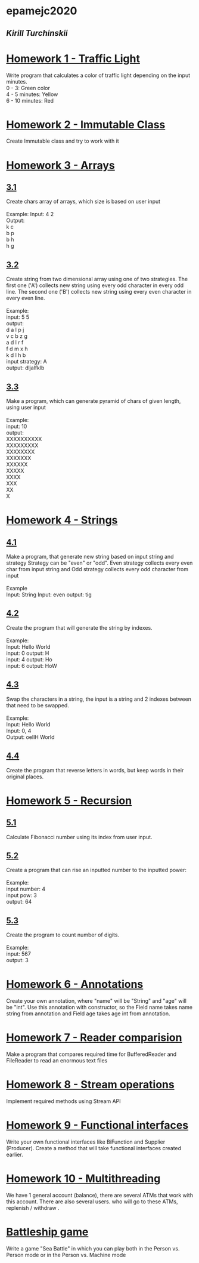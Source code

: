 # epamejc2020
## _Kirill Turchinskii_

# [Homework 1 - Traffic Light][Hw1]
Write program that calculates a color of traffic light depending on the input minutes.\
0 - 3: Green color\
4 - 5 minutes: Yellow\
6 - 10 minutes: Red

# [Homework 2 - Immutable Class][Hw2]
Create Immutable class and try to work with it
# [Homework 3 - Arrays][Hw3]
## [3.1][Hw3_1]
Create chars array of arrays, which size is based on user input\
\
Example:
Input: 4 2\
Output:\
k c\
b p\
b h\
h g

## [3.2][Hw3_2]
Create string from two dimensional array using one of two strategies. The first one ('A') collects new string using
 every
 odd character in every odd line. The second one ('B') collects new string using every even character in every even
  line.\
  \
 Example:\
 input: 5 5\
 output:\
 d a l p j\
 v c b z g\
 a d l r f\
 f d m x h\
 k d l h b\
 input strategy: A\
 output: dljalfklb

## [3.3][Hw3_3]
Make a program, which can generate pyramid of chars of given length, using user input\
\
Example:\
input: 10\
output:\
XXXXXXXXXX\
XXXXXXXXX\
XXXXXXXX\
XXXXXXX\
XXXXXX\
XXXXX\
XXXX\
XXX\
XX\
X

# [Homework 4 - Strings][Hw4]
## [4.1][Hw4_1]
Make a program, that generate new string based on input string and strategy
Strategy can be "even" or "odd". Even strategy collects every even char from input string and Odd strategy collects
 every odd character from input\
 \
 Example\
Input: String        Input: even        output: tig

## [4.2][Hw4_2]
Create the program that will generate the string by indexes.\
\
Example:\
Input: Hello World\
input: 0  output: H\
input: 4  output: Ho\
input: 6  output: HoW

## [4.3][Hw4_3]
Swap the characters in a string, the input is a string and 2 indexes between that need to be swapped.\
\
Example:\
Input: Hello World\
Input: 0, 4\
Output: oellH World

## [4.4][Hw4_4]
Create the program that reverse letters in words, but keep words in their original places.


# [Homework 5 - Recursion][Hw5]
## [5.1][Hw5_1]
Calculate Fibonacci number using its index from user input. 
## [5.2][Hw5_2]
Create a program that can rise an inputted number to the inputted power:\
\
Example:\
input number: 4\
input pow: 3\
output: 64

## [5.3][Hw5_3]
Create the program to count number of digits.\
\
Example:\
input: 567\
output: 3

# [Homework 6 - Annotations][Hw6]
Create your own annotation, where "name" will be "String" and "age" will be "int". Use this annotation with
 constructor, so the Field name takes name string from annotation and Field age takes age int from annotation.

# [Homework 7 - Reader comparision][Hw7]
Make a program that compares required time for BufferedReader and FileReader to read an enormous text files

# [Homework 8 - Stream operations][Hw8]
Implement required methods using Stream API

# [Homework 9 - Functional interfaces][Hw9]
Write your own functional interfaces like BiFunction and Supplier (Producer).
Create a method that will take functional interfaces created earlier.

# [Homework 10 - Multithreading][Hw10]
We have 1 general account (balance), there are several ATMs that work with this account. There are also several users. who will go to these ATMs, replenish / withdraw .

# [Battleship game][BattleShip]
Write a game "Sea Battle" in which you can play both in the Person vs. Person mode or in the Person vs. Machine mode

[Hw1]:https://github.com/VLDRospuskov/epamejc2020/tree/KirillTurchinskii/com.epamejc.lessons/src/main/java/homeworks/homework1
[Hw2]:https://github.com/VLDRospuskov/epamejc2020/tree/KirillTurchinskii/com.epamejc.lessons/src/main/java/homeworks/homework2

[Hw3]:https://github.com/VLDRospuskov/epamejc2020/tree/KirillTurchinskii/com.epamejc.lessons/src/main/java/homeworks/homework3
[Hw3_1]:https://github.com/VLDRospuskov/epamejc2020/tree/KirillTurchinskii/com.epamejc.lessons/src/main/java/homeworks/homework3/task3_1
[Hw3_2]:https://github.com/VLDRospuskov/epamejc2020/tree/KirillTurchinskii/com.epamejc.lessons/src/main/java/homeworks/homework3/task3_2
[Hw3_3]:https://github.com/VLDRospuskov/epamejc2020/tree/KirillTurchinskii/com.epamejc.lessons/src/main/java/homeworks/homework3/task3_3

[Hw4]:https://github.com/VLDRospuskov/epamejc2020/tree/KirillTurchinskii/com.epamejc.lessons/src/main/java/homeworks/homework4
[Hw4_1]:https://github.com/VLDRospuskov/epamejc2020/tree/KirillTurchinskii/com.epamejc.lessons/src/main/java/homeworks/homework4/task4_1
[Hw4_2]:https://github.com/VLDRospuskov/epamejc2020/tree/KirillTurchinskii/com.epamejc.lessons/src/main/java/homeworks/homework4/task4_2
[Hw4_3]:https://github.com/VLDRospuskov/epamejc2020/tree/KirillTurchinskii/com.epamejc.lessons/src/main/java/homeworks/homework4/task4_3
[Hw4_4]:https://github.com/VLDRospuskov/epamejc2020/tree/KirillTurchinskii/com.epamejc.lessons/src/main/java/homeworks/homework4/task4_4

[Hw5]:https://github.com/VLDRospuskov/epamejc2020/tree/KirillTurchinskii/com.epamejc.lessons/src/main/java/homeworks/homework5
[Hw5_1]:https://github.com/VLDRospuskov/epamejc2020/tree/KirillTurchinskii/com.epamejc.lessons/src/main/java/homeworks/homework5/task5_1
[Hw5_2]:https://github.com/VLDRospuskov/epamejc2020/tree/KirillTurchinskii/com.epamejc.lessons/src/main/java/homeworks/homework5/task5_2
[Hw5_3]:https://github.com/VLDRospuskov/epamejc2020/tree/KirillTurchinskii/com.epamejc.lessons/src/main/java/homeworks/homework5/task5_3

[Hw6]:https://github.com/VLDRospuskov/epamejc2020/tree/KirillTurchinskii/com.epamejc.lessons/src/main/java/homeworks/homework6
[Hw7]:https://github.com/VLDRospuskov/epamejc2020/tree/KirillTurchinskii/com.epamejc.lessons/src/main/java/homeworks/homework7
[Hw8]:https://github.com/VLDRospuskov/epamejc2020/tree/KirillTurchinskii/com.epamejc.lessons/src/main/java/homeworks/homework8
[Hw9]:https://github.com/VLDRospuskov/epamejc2020/tree/KirillTurchinskii/com.epamejc.lessons/src/main/java/homeworks/homework9
[Hw10]:https://github.com/VLDRospuskov/epamejc2020/tree/KirillTurchinskii/com.epamejc.lessons/src/main/java/homeworks/homework10
[BattleShip]:https://github.com/VLDRospuskov/epamejc2020/tree/KirillTurchinskii/com.epamejc.lessons/src/main/java/seabattle
